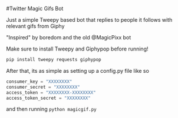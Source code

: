 #Twitter Magic Gifs Bot

Just a simple Tweepy based bot that replies to people it follows with relevant gifs from Giphy

"Inspired" by boredom and the old @MagicPixx bot

Make sure to install Tweepy and Giphypop before running!

```sh
pip install tweepy requests giphypop
```

After that, its as simple as setting up a config.py file like so
```python
consumer_key = "XXXXXXXX"
consumer_secret = "XXXXXXXX"
access_token = "XXXXXXXX-XXXXXXXX"
access_token_secret = "XXXXXXXX"
```

and then running `python magicgif.py`
